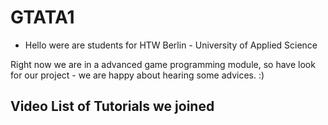 # GTATA1

- Hello were are students for HTW Berlin - University of Applied Science


Right now we are in a advanced game programming module, so have look
for our project - we are happy about hearing some advices. :)

## Video List of Tutorials we joined
